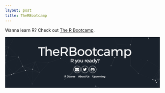 ```yaml
---
layout: post
title: TheRBootcamp
---
```


Wanna learn R? Check out <a href="https://www.rbootcamp.com">The R Bootcamp</a>.<br>
<p align = "center"><a href = href="https://www.rbootcamp.com"><img src="/images/rbootcamp.png" alt="no image found" width="720" align="middle"/></a></p>
